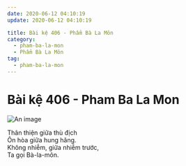 ```yaml
---
date: 2020-06-12 04:10:19
update: 2020-06-12 04:10:19

title: Bài kệ 406 - Phẩm Bà La Môn
category:
  - pham-ba-la-mon
  - Phẩm Bà La Môn
tag:
  - pham-ba-la-mon
---
```


# Bài kệ 406 - Pham Ba La Mon

![An image](/img/pham-ba-la-mon/pham-ba-la-mon-406.jpg)

Thân thiện giữa thù địch<br>Ôn hòa giữa hung hăng.<br>Không nhiễm, giữa nhiễm trước,<br>Ta gọi Bà-la-môn.<br>
